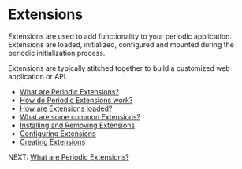 # Extensions

Extensions are used to add functionality to your periodic application. Extensions are loaded, initialized, configured and mounted during the periodic initialization process.

Extensions are typically stitched together to build a customized web application or API.

* [ What are Periodic Extensions? ](https://github.com/repetere/periodicjs/blob/master/doc/extensions/02-what-are-periodic-extensions.md)
* [ How do Periodic Extensions work? ](https://github.com/repetere/periodicjs/blob/master/doc/extensions/03-how-are-extensions-loaded.md)
* [ How are Extensions loaded? ](https://github.com/repetere/periodicjs/blob/master/doc/extensions/03-how-are-extensions-loaded.md)
* [ What are some common Extensions? ](https://github.com/repetere/periodicjs/blob/master/doc/extensions/04-what-are-some-common-extensions.md)
* [ Installing and Removing Extensions ](https://github.com/repetere/periodicjs/blob/master/doc/extensions/05-installing-and-removing-extensions.md)
* [ Configuring Extensions ](https://github.com/repetere/periodicjs/blob/master/doc/extensions/06-configuring-extensions.md)
* [ Creating Extensions ](https://github.com/repetere/periodicjs/blob/master/doc/extensions/07-creating-your-own-extensions.md)

NEXT: [ What are Periodic Extensions? ](https://github.com/repetere/periodicjs/blob/master/doc/extensions/02-what-are-periodic-extensions.md)